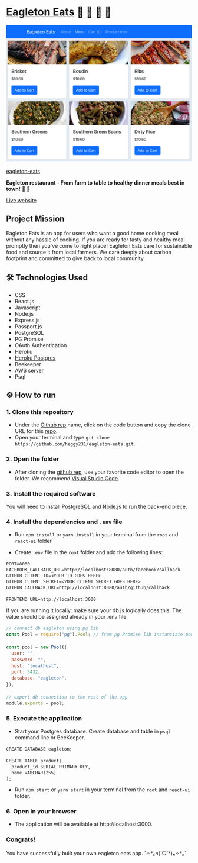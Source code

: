 # [Eagleton Eats](https://hc-eagleton-eats.herokuapp.com) 🍴 🍲 🍗 🍑

![image](./eagletonEats.png)

[eagleton-eats](https://hc-eagleton-eats.herokuapp.com)

**Eagleton restaurant - From farm to table to healthy dinner meals best in town!** 🍴 🍲

[Live website](https://eat-at-home-server.herokuapp.com/)

## Project Mission

Eagleton Eats is an app for users who want a good home cooking meal without any hassle of cooking. If you are ready for tasty and healthy meal promptly then you've come to right place! Eagleton Eats care for sustainable food and source it from local farmers. We care deeply about carbon footprint and committed to give back to local community.

## 🛠️ Technologies Used

- CSS
- React.js
- Javascript
- Node.js
- Express.js
- Passport.js
- PostgreSQL
- PG Promise
- OAuth Authentication
- Heroku
- [Heroku Postgres](https://elements.heroku.com/addons/heroku-postgresql)
- Beekeeper
- AWS server
- Psql

## ⚙ How to run

### 1. Clone this repository

- Under the [Github rep](https://github.com/heggy231/eagleton-eats) name, click on the code button and copy the clone URL for this [repo](https://github.com/heggy231/eagleton-eats).
- Open your terminal and type `git clone https://github.com/heggy231/eagleton-eats.git`.

### 2. Open the folder

- After cloning the [github rep](https://github.com/heggy231/eagleton-eats), use your favorite code editor to open the folder. We recommend [Visual Studio Code](https://code.visualstudio.com/).

### 3. Install the required software

You will need to install [PostgreSQL](https://www.postgresql.org/download/) and [Node.js](https://nodejs.org/en/) to run the back-end piece.

### 4. Install the dependencies and `.env` file

- Run `npm install` or `yarn install` in your terminal from the `root` and `react-ui` folder

- Create `.env` file in the `root` folder and add the following lines:

```
PORT=8080
FACEBOOK_CALLBACK_URL=http://localhost:8080/auth/facebook/callback
GITHUB_CLIENT_ID=<YOUR ID GOES HERE>
GITHUB_CLIENT_SECRET=<YOUR CLIENT SECRET GOES HERE>
GITHUB_CALLBACK_URL=http://localhost:8080/auth/github/callback

FRONTEND_URL=http://localhost:3000
```

If you are running it locally:
make sure your db.js logically does this. The value should be assigned already in your .env file.

```js
// connect db eagleton using pg lib
const Pool = require("pg").Pool; // from pg Promise lib instantiate pool db

const pool = new Pool({
  user: "",
  password: "",
  host: "localhost",
  port: 5432,
  database: "eagleton",
});

// export db connection to the rest of the app
module.exports = pool;
```

### 5. Execute the application

- Start your Postgres database. Create database and table in `psql` command line or BeeKeeper.

```psql
CREATE DATABASE eagleton;

CREATE TABLE product(
  product_id SERIAL PRIMARY KEY,
  name VARCHAR(255)
);
```

- Run `npm start` or `yarn start` in your terminal from the `root` and `react-ui` folder.

### 6. Open in your browser

- The application will be available at http://localhost:3000.
  <br>

<h3>Congrats!</h3>
You have successfully built your own eagleton eats app.
`✧*｡٩(ˊᗜˋ*)و✧*｡`
